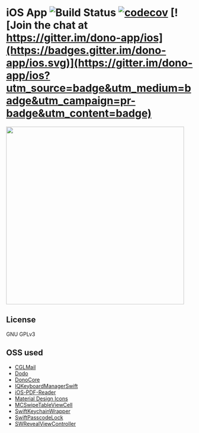 # iOS App ![Build Status](https://travis-ci.org/dono-app/ios.svg?branch=master) [![codecov](https://codecov.io/gh/dono-app/ios/branch/master/graph/badge.svg)](https://codecov.io/gh/dono-app/ios) [![Join the chat at https://gitter.im/dono-app/ios](https://badges.gitter.im/dono-app/ios.svg)](https://gitter.im/dono-app/ios?utm_source=badge&utm_medium=badge&utm_campaign=pr-badge&utm_content=badge)

<img src="https://github.com/dono-app/ux/raw/master/gifs/ios-demo.mov.gif" height="480">

## License

GNU GPLv3

## OSS used

* [CGLMail](https://github.com/chrisladd/CGLMail)
* [Dodo](https://github.com/marketplacer/Dodo)
* [DonoCore](https://github.com/dono-app/dono-pod/)
* [IQKeyboardManagerSwift](https://github.com/hackiftekhar/IQKeyboardManager)
* [iOS-PDF-Reader](https://github.com/Alua-Kinzhebayeva/iOS-PDF-Reader)
* [Material Design Icons](https://github.com/Templarian/MaterialDesign)
* [MCSwipeTableViewCell](https://github.com/alikaragoz/MCSwipeTableViewCell)
* [SwiftKeychainWrapper](https://github.com/jrendel/SwiftKeychainWrapper)
* [SwiftPasscodeLock](https://github.com/velikanov/SwiftPasscodeLock)
* [SWRevealViewController](https://github.com/John-Lluch/SWRevealViewController)
